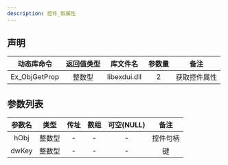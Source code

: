 ```yaml
---
description: 控件_取属性
---
```





## 声明

|  动态库命令   | 返回值类型 |   库文件名   | 参数量 |     备注     |
| :-----------: | :--------: | :----------: | :----: | :----------: |
| Ex_ObjGetProp |   整数型   | libexdui.dll |   2    | 获取控件属性 |

## 参数列表

| 参数名 |  类型  | 传址 | 数组 | 可空(NULL) |   备注   |
| :----: | :----: | :--: | :--: | :--------: | :------: |
|  hObj  | 整数型 |  -   |  -   |     -      | 控件句柄 |
| dwKey  | 整数型 |  -   |  -   |     -      |    键    |
